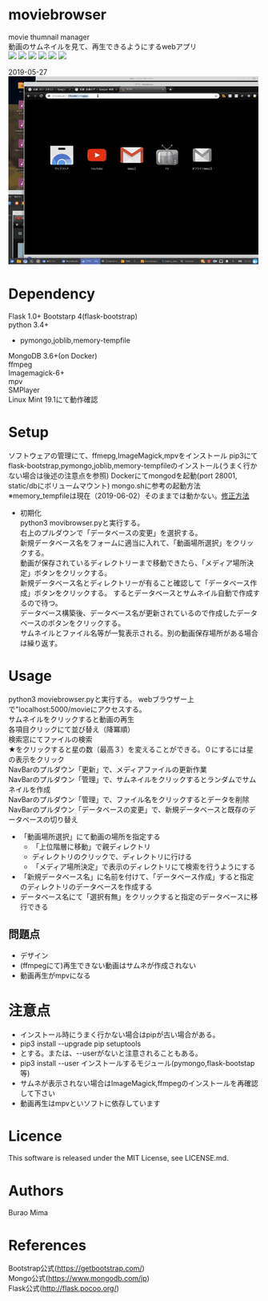 # moviebrowser
movie thumnail manager  
動画のサムネイルを見て、再生できるようにするwebアプリ  
<img src ="https://img.shields.io/badge/python3.4+-green.svg">
<img src ="https://img.shields.io/badge/flask-red.svg">
<img src ="https://img.shields.io/badge/bootstrap4.0-green.svg">
<img src ="https://img.shields.io/badge/MongoDB-green.svg">
<img src ="https://img.shields.io/badge/Docker-green.svg">
<img src ="https://img.shields.io/badge/Linux_Mint-v.19.1-green.svg">


2019-05-27  
![sample](images/moviebrowser_sample01.mp4.gif)
# Dependency
Flask 1.0+ 
Bootstarp 4(flask-bootstrap)  
python 3.4+
- pymongo,joblib,memory-tempfile  
  
MongoDB 3.6+(on Docker)  
ffmpeg  
Imagemagick-6+  
mpv  
SMPlayer  
Linux Mint 19.1にて動作確認  

# Setup
ソフトウェアの管理にて、ffmepg,ImageMagick,mpvをインストール
pip3にてflask-bootstrap,pymongo,joblib,memory-tempfileのインストール(うまく行かない場合は後述の注意点を参照)
Dockerにてmongodを起動(port 28001, static/dbにボリュームマウント)
mongo.shに参考の起動方法  
※memory_tempfileは現在（2019-06-02）そのままでは動かない。[修正方法](https://qiita.com/mimaburao/items/26e1463feb6397197232)  
* 初期化  
python3 movibrowser.pyと実行する。  
右上のプルダウンで「データベースの変更」を選択する。  
新規データベース名をフォームに適当に入れて、「動画場所選択」をクリックする。  
動画が保存されているディレクトリーまで移動できたら、「メディア場所決定」ボタンをクリックする。  
新規データベース名とディレクトリーが有ること確認して「データベース作成」ボタンをクリックする。
するとデータベースとサムネイル自動で作成するので待つ。  
データベース構築後、データベース名が更新されているので作成したデータベースのボタンをクリックする。  
サムネイルとファイル名等が一覧表示される。別の動画保存場所がある場合は繰り返す。  

# Usage
python3 moviebrowser.pyと実行する。
webブラウザー上で"localhost:5000/movieにアクセスする。  
サムネイルをクリックすると動画の再生  
各項目クリックにて並び替え（降冪順）  
検索窓にてファイルの検索  
★をクリックすると星の数（最高３）を変えることができる。０にするには星の表示をクリック  
NavBarのプルダウン「更新」で、メディアファイルの更新作業  
NavBarのプルダウン「管理」で、サムネイルをクリックするとランダムでサムネイルを作成  
NavBarのプルダウン「管理」で、ファイル名をクリックするとデータを削除  
NavBarのプルダウン「データベースの変更」で、新規データベースと既存のデータベースの切り替え  
- 「動画場所選択」にて動画の場所を指定する
    - 「上位階層に移動」で親ディレクトリ
    - ディレクトリのクリックで、ディレクトリに行ける
    - 「メディア場所決定」で表示のディレクトリにて検索を行うようにする
- 「新規データベース名」に名前を付けて、「データベース作成」すると指定のディレクトリのデータベースを作成する
- データベース名にて「選択有無」をクリックすると指定のデータベースに移行できる


## 問題点  
 
- デザイン
- (ffmpegにて)再生できない動画はサムネが作成されない
- 動画再生がmpvになる

# 注意点
- インストール時にうまく行かない場合はpipが古い場合がある。
 - pip3 install --upgrade pip setuptools
 - とする。または、--userがないと注意されることもある。
 - pip3 install --user インストールするモジュール(pymongo,flask-bootstap等)  
- サムネが表示されない場合はImageMagick,ffmpegのインストールを再確認して下さい
- 動画再生はmpvといソフトに依存しています
# Licence
This software is released under the MIT License, see LICENSE.md.

# Authors
Burao Mima

# References
Bootstrap公式(https://getbootstrap.com/)  
Mongo公式(https://www.mongodb.com/jp)  
Flask公式(http://flask.pocoo.org/)  